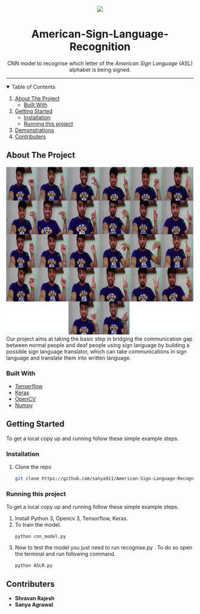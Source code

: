  <p align = "center">         
<img src="https://encrypted-tbn0.gstatic.com/images?q=tbn:ANd9GcRH37P0LFeHYCyTUeeIknmzgSVgtB08ue9xwA&usqp=CAU"/>
</p>
<h1 align="center"> American-Sign-Language-Recognition </h1>
<p align = "center">
  CNN model to recognise which letter of the <i> American Sign Language </i> (ASL) alphabet is being signed.
</p>

---

<details open="open">
  <summary >Table of Contents</summary>
  <ol>
    <li>
      <a href="#about-the-project">About The Project</a>
      <ul>
        <li><a href="#built-with">Built With</a></li>
      </ul>
    </li>
    <li>
      <a href="#getting-started">Getting Started</a>
      <ul>
        <li><a href="#installation">Installation</a></li>
        <li><a href="#running-this-project">Running this project</a></li>
      </ul>
    </li>
    <li><a href="#demonstraions">Demonstrations</a></li>
    <li><a href="#contributers">Contributers</a></li>
  </ol>
</details>

## About The Project
<img src="./images/demo_1.png" alt="A-Z alphabets recognition" width="600" height="450" /> 
Our project aims at taking the basic step in bridging the communication gap between normal people and deaf people using sign language by building a possible sign language translator, which can take communications in sign language and translate them into written language.

### Built With
* [Tenserflow](https://www.tensorflow.org/)
* [Keras](https://keras.io/)
* [OpenCV](https://opencv.org/)
* [Numpy](https://numpy.org/)
## Getting Started

To get a local copy up and running follow these simple example steps.

### Installation

1. Clone the repo
   ```sh
   git clone https://github.com/sanya911/American-Sign-Language-Recognition.git
   ```
### Running this project

To get a local copy up and running follow these simple example steps.
1. Install Python 3, Opencv 3, Tensorflow, Keras.
2. To train the model.
    ```
    python cnn_model.py
    ```
2. Now to test the model you just need to run recognise.py . To do so open the terminal and run following command.
    ```
    python ASLR.py
    ```
<!-- ## Demonstrations

 <img src="./demo.gif" alt="drawing" width="500" height="350" /> -->
 
## Contributers
* **Shravan Rajesh**
* **Sanya Agrawal**



